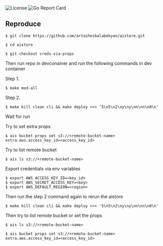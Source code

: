 ![License](https://img.shields.io/badge/license-MIT-blue.svg)
![Go Report Card](https://goreportcard.com/badge/github.com/artashesbalabekyan/aistore)

## Reproduce

```console
$ git clone https://github.com/artashesbalabekyan/aistore.git
```

```console
$ cd aistore
```

```console
$ git checkout creds-via-props
```

Then run repo in devconainer and run the following commands in dev container

Step 1.
```console
$ make mod-all
```


Step 2.
```console
$ make kill clean cli && make deploy <<< '5\n5\n2\ny\ny\nn\nn\n0\n'
```

Wait for run

Try to set extra props

```console
$ ais bucket props set s3://<remote-bucket-name> extra.aws.access_key_id=<access_key_id>
```

Try to list remote bucket

```console
$ ais ls s3://<remote-bucket-name>
```

Export credentials via env variables

```console
$ export AWS_ACCESS_KEY_ID=<key_id>
$ export AWS_SECRET_ACCESS_KEY=<key>
$ export AWS_DEFAULT_REGION=<region>
```

Then run the step 2 command again to rerun the aistore
```console
$ make kill clean cli && make deploy <<< '5\n5\n2\ny\ny\nn\nn\n0\n'
```

Then try to list remote bucket or set the props

```console
$ ais ls s3://<remote-bucket-name>
```

```console
$ ais bucket props set s3://<remote-bucket-name> extra.aws.access_key_id=<access_key_id>
```